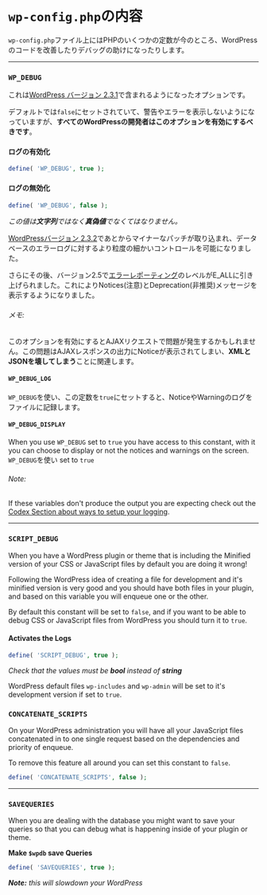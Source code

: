 # `wp-config.php`の内容

`wp-config.php`ファイル上にはPHPのいくつかの定数が今のところ、WordPressのコードを改善したりデバッグの助けになったりします。

---

### `WP_DEBUG`
これは[WordPress バージョン 2.3.1](http://codex.wordpress.org/Version_2.3.1)で含まれるようになったオプションです。

デフォルトでは`false`にセットされていて、警告やエラーを表示しないようになっていますが、**すべてのWordPressの開発者はこのオプションを有効にするべきです**。

#### ログの有効化
```php
define( 'WP_DEBUG', true );
```

#### ログの無効化
```php
define( 'WP_DEBUG', false );
```

_この値は**文字列**ではなく**真偽値**でなくてはなりません。_

[WordPressバージョン 2.3.2](http://codex.wordpress.org/Version_2.3.2)であとからマイナーなパッチが取り込まれ、データベースのエラーログに対するより粒度の細かいコントロールを可能になりました。

さらにその後、バージョン2.5で[エラーレポーティング](http://www.php.net/error-reporting)のレベルがE_ALLに引き上げられました。これによりNotices(注意)とDeprecation(非推奨)メッセージを表示するようになりました。

###### _メモ:_
このオプションを有効にするとAJAXリクエストで問題が発生するかもしれません。この問題はAJAXレスポンスの出力にNoticeが表示されてしまい、**XMLとJSONを壊してしまう**ことに関連します。

#### `WP_DEBUG_LOG`
`WP_DEBUG`を使い、この定数を`true`にセットすると、NoticeやWarningのログをファイルに記録します。

#### `WP_DEBUG_DISPLAY`
When you use `WP_DEBUG` set to `true` you have access to this constant, with it you can choose to display or not the notices and warnings on the screen.
`WP_DEBUG`を使い set to `true`

###### Note:
If these variables don't produce the output you are expecting check out the [Codex Section about ways to setup your logging](http://codex.wordpress.org/Editing_wp-config.php#Configure_Error_Logging).

---

### `SCRIPT_DEBUG`
When you have a WordPress plugin or theme that is including the Minified version of your CSS or JavaScript files by default you are doing it wrong!

Following the WordPress idea of creating a file for development and it's minified version is very good and you should have both files in your plugin, and based on this variable you will enqueue one or the other.

By default this constant will be set to `false`, and if you want to be able to debug CSS or JavaScript files from WordPress you should turn it to `true`.

#### Activates the Logs
```php
define( 'SCRIPT_DEBUG', true );
```
_Check that the values must be **bool** instead of **string**_

WordPress default files `wp-includes` and `wp-admin` will be set to it's development version if set to `true`.

### `CONCATENATE_SCRIPTS`
On your WordPress administration you will have all your JavaScript files concatenated in to one single request based on the dependencies and priority of enqueue.

To remove this feature all around you can set this constant to `false`.
```php
define( 'CONCATENATE_SCRIPTS', false );
```

---

### `SAVEQUERIES`
When you are dealing with the database you might want to save your queries so that you can debug what is happening inside of your plugin or theme.

**Make `$wpdb` save Queries**
```php
define( 'SAVEQUERIES', true );
```
_**Note:** this will slowdown your WordPress_
